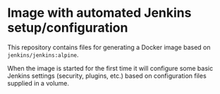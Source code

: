 # Image with automated Jenkins setup/configuration
This repository contains files for generating a Docker image based on `jenkins/jenkins:alpine`.

When the image is started for the first time it will configure some basic Jenkins settings (security, plugins, etc.) based on configuration files supplied in a volume.
